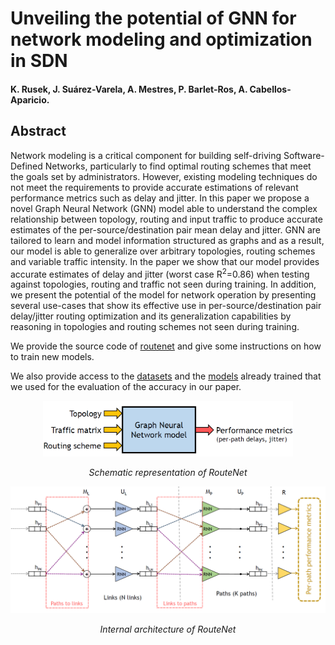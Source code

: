 # Unveiling the potential of GNN for network modeling and optimization in SDN

#### K. Rusek, J. Suárez-Varela, A. Mestres, P. Barlet-Ros, A. Cabellos-Aparicio.
<!---, accepted for ACM Symposium on SDN Research (SOSR), April 2019, San Jose, CA, USA--->

<!---,#### Link to paper: [arXiv:1901.08113](https://arxiv.org/abs/1901.08113).--->

## Abstract
Network modeling is a critical component for building self-driving Software-Defined Networks, particularly to find optimal routing schemes that meet the goals set by administrators. However, existing modeling techniques do not meet the requirements to provide accurate estimations of relevant performance metrics such as delay and jitter. In this paper we propose a novel Graph Neural Network (GNN) model able to understand the complex relationship between topology, routing and input traffic to produce accurate estimates of the per-source/destination pair mean delay and jitter. GNN are tailored to learn and model information structured as graphs and as a result, our model is able to generalize over arbitrary topologies, routing schemes and variable traffic intensity. In the paper we show that our model provides accurate estimates of delay and jitter (worst case R<sup>2</sup>=0.86) when testing against topologies, routing and traffic not seen during training. In addition, we present the potential of the model for network operation by presenting several use-cases that show its effective use in per-source/destination pair delay/jitter routing optimization and its generalization capabilities by reasoning in topologies and routing schemes not seen during training.

We provide the source code of [routenet](https://github.com/knowledgedefinednetworking/net2vec/tree/master/routenet) and give some instructions on how to train new models.

We also provide access to the [datasets](datasets) and the [models](trained_models) already trained that we used for the evaluation of the accuracy in our paper.

<p align="center"> 
  <img src="/assets/scheme_GNN_model.PNG" width="400" alt>
</p>
<p align="center"> 
    <em>Schematic representation of RouteNet</em>
</p>

<p align="center"> 
  <img src="/assets/routenet_architecture.PNG" width="700" alt>
</p>
<p align="center"> 
    <em>Internal architecture of RouteNet</em>
</p>
